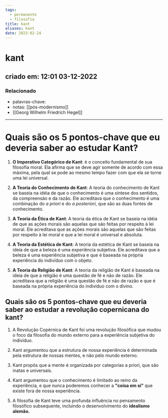 ```yaml
---
tags:
  - permanente
  - filosofia
title: kant
aliases: kant
date: 2023-02-24
---
```


# kant

## criado em: 12:01 03-12-2022

### Relacionado

- palavras-chave: 
- notas: [[pós-modernismo]]
- [[Georg Wilhelm Friedrich Hegel]]
---

# Quais são os 5 pontos-chave que eu deveria saber ao estudar Kant?

1. **O Imperativo Categórico de Kant**: é o conceito fundamental de sua filosofia moral. Ela afirma que se deve agir somente de acordo com essa máxima, pela qual se pode ao mesmo tempo fazer com que ela se torne uma lei universal.

2. **A Teoria do Conhecimento de Kant**: A teoria do conhecimento de Kant se baseia na idéia de que o conhecimento é uma síntese dos sentidos, da compreensão e da razão. Ele acreditava que o conhecimento é uma combinação do *a priori* e do *a posteriori*, que são as duas fontes de conhecimento.

3. **A Teoria da Ética de Kant**: A teoria da ética de Kant se baseia na idéia de que as ações morais são aquelas que são feitas por respeito à lei moral. Ele acreditava que as ações morais são aquelas que são feitas por respeito à lei moral e que a lei moral é universal e absoluta.

4. **A Teoria da Estética de Kant**: A teoria da estética de Kant se baseia na ideia de que a beleza é uma experiência subjetiva. Ele acreditava que a beleza é uma experiência subjetiva e que é baseada na própria experiência do indivíduo com o objeto.

5. **A Teoria da Religião de Kant**: A teoria da religião de Kant é baseada na ideia de que a religião é uma questão de fé e não de razão. Ele acreditava que a religião é uma questão de fé e não de razão e que é baseada na própria experiência do indivíduo com o divino.

## Quais são os 5 pontos-chave que eu deveria saber ao estudar a revolução copernicana do kant?

1. A Revolução Copérnica de Kant foi uma revolução filosófica que mudou o foco da filosofia do mundo externo para a experiência subjetiva do indivíduo.

2. Kant argumentou que a estrutura de nossa experiência é determinada pela estrutura de nossas mentes, e não pelo mundo externo.

3. Kant propôs que a mente é organizada por categorias a priori, que são inatas e universais.

4. Kant argumentou que o conhecimento é limitado ao reino da experiência, e que nunca poderemos conhecer a **"coisa em si"** que existe fora de nossa experiência.

5. A filosofia de Kant teve uma profunda influência no pensamento filosófico subsequente, incluindo o desenvolvimento do **idealismo alemão.**
